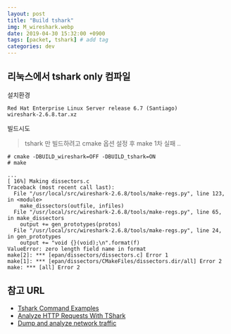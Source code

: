 ```yaml
---
layout: post
title: "Build tshark"
img: M_wireshark.webp
date: 2019-04-30 15:32:00 +0900
tags: [packet, tshark] # add tag
categories: dev
---
```


## 리눅스에서 tshark only 컴파일

설치환경 

```
Red Hat Enterprise Linux Server release 6.7 (Santiago)
wireshark-2.6.8.tar.xz
```

빌드시도 
> tshark 만 빌드하려고 cmake 옵션 설정 후 make 
> 1차 실패 .. 

``` 
# cmake -DBUILD_wireshark=OFF -DBUILD_tshark=ON
# make 

...
[ 16%] Making dissectors.c
Traceback (most recent call last):
  File "/usr/local/src/wireshark-2.6.8/tools/make-regs.py", line 123, in <module>
    make_dissectors(outfile, infiles)
  File "/usr/local/src/wireshark-2.6.8/tools/make-regs.py", line 65, in make_dissectors
    output += gen_prototypes(protos)
  File "/usr/local/src/wireshark-2.6.8/tools/make-regs.py", line 24, in gen_prototypes
    output += "void {}(void);\n".format(f)
ValueError: zero length field name in format
make[2]: *** [epan/dissectors/dissectors.c] Error 1
make[1]: *** [epan/dissectors/CMakeFiles/dissectors.dir/all] Error 2
make: *** [all] Error 2
```




## 참고 URL
- [Tshark Command Examples](https://linuxsimba.com/tshark-examples)
- [Analyze HTTP Requests With TShark](https://kvz.io/blog/2010/05/15/analyze-http-requests-with-tshark/)
- [Dump and analyze network traffic](https://explainshell.com/explain?cmd=tshark++-d+udp.port%3D%3D8472%2Cvxlan+-r+1.cap+"tcp.analysis.duplicate_ack_num%3D%3D1")
